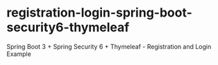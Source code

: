 # registration-login-spring-boot-security6-thymeleaf
Spring Boot 3 + Spring Security 6 + Thymeleaf - Registration and Login Example
